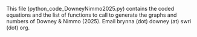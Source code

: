 This file (python_code_DowneyNimmo2025.py) contains the coded equations and the list of functions to call to generate the graphs and numbers of Downey & Nimmo (2025).
Email brynna (dot) downey (at) swri (dot) org.


